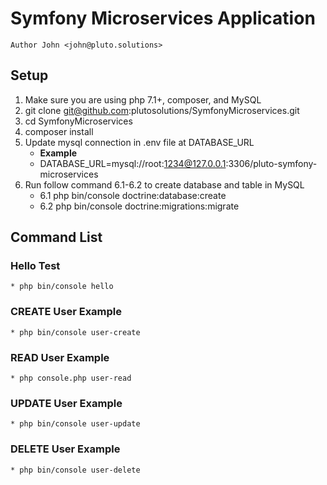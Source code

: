# Symfony Microservices Application
`Author John <john@pluto.solutions>`

## Setup
1. Make sure you are using php 7.1+, composer, and MySQL 
2. git clone git@github.com:plutosolutions/SymfonyMicroservices.git
3. cd SymfonyMicroservices
4. composer install
5. Update mysql connection in .env file at DATABASE_URL
    * **Example**
    * DATABASE_URL=mysql://root:1234@127.0.0.1:3306/pluto-symfony-microservices
6. Run follow command 6.1-6.2 to create database and table in MySQL
    * 6.1 php bin/console doctrine:database:create
    * 6.2 php bin/console doctrine:migrations:migrate

## Command List
### Hello Test
    * php bin/console hello
    
### CREATE User Example
    * php bin/console user-create
    
### READ User Example
    * php console.php user-read

### UPDATE User Example
    * php bin/console user-update

### DELETE User Example
    * php bin/console user-delete
